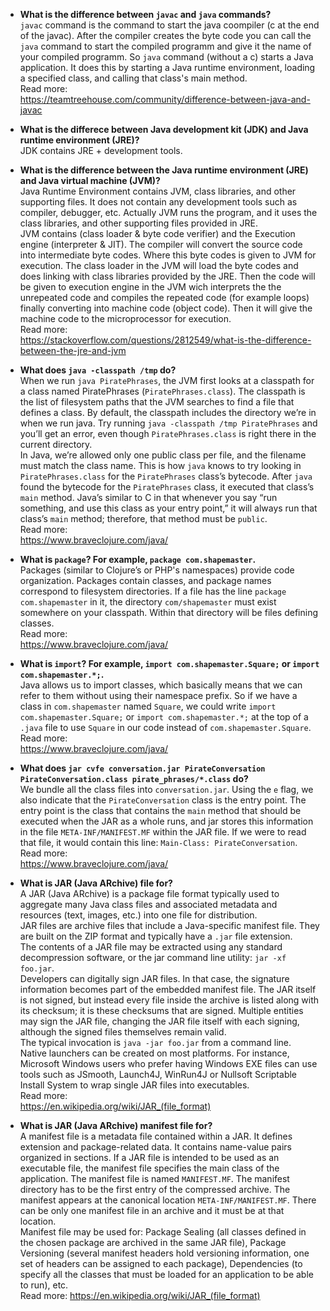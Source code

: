- **What is the difference between `javac` and `java` commands?**  
`javac` command is the command to start the java coompiler (c at the end of the javac). After the compiler creates the byte code you can call the `java` command to start the compiled programm and give it the name of your compiled programm. So `java` command (without a c) starts a Java application. It does this by starting a Java runtime environment, loading a specified class, and calling that class's main method.  
Read more:  
https://teamtreehouse.com/community/difference-between-java-and-javac  

- **What is the differece between Java development kit (JDK) and Java runtime environment (JRE)?**  
JDK contains JRE + development tools.  

- **What is the difference between the Java runtime environment (JRE) and Java virtual machine (JVM)?**  
Java Runtime Environment contains JVM, class libraries, and other supporting files. It does not contain any development tools such as compiler, debugger, etc. Actually JVM runs the program, and it uses the class libraries, and other supporting files provided in JRE.  
JVM contains (class loader & byte code verifier) and the Execution engine (interpreter & JIT). The compiler will convert the source code into intermediate byte codes. Where this byte codes is given to JVM for execution. The class loader in the JVM will load the byte codes and does linking with class libraries provided by the JRE. Then the code will be given to execution engine in the JVM wich interprets the the unrepeated code and compiles the repeated code (for example loops) finally converting into machine code (object code). Then it will give the machine code to the microprocessor for execution.  
Read more:  
https://stackoverflow.com/questions/2812549/what-is-the-difference-between-the-jre-and-jvm  

- **What does `java -classpath /tmp` do?**  
When we run `java PiratePhrases`, the JVM first looks at a classpath for a class named PiratePhrases (`PiratePhrases.class`). The classpath is the list of filesystem paths that the JVM searches to find a file that defines a class. By default, the classpath includes the directory we’re in when we run java. Try running `java -classpath /tmp PiratePhrases` and you’ll get an error, even though `PiratePhrases.class` is right there in the current directory.  
In Java, we’re allowed only one public class per file, and the filename must match the class name. This is how `java` knows to try looking in `PiratePhrases.class` for the `PiratePhrases` class’s bytecode. After `java` found the bytecode for the `PiratePhrases` class, it executed that class’s `main` method. Java’s similar to C in that whenever you say “run something, and use this class as your entry point,” it will always run that class’s `main` method; therefore, that method must be `public`.  
Read more:  
https://www.braveclojure.com/java/  

- **What is `package`? For example, `package com.shapemaster`.**  
Packages (similar to Clojure’s or PHP's namespaces) provide code organization. Packages contain classes, and package names correspond to filesystem directories. If a file has the line `package com.shapemaster` in it, the directory `com/shapemaster` must exist somewhere on your classpath. Within that directory will be files defining classes.  
Read more:  
https://www.braveclojure.com/java/  

- **What is `import`? For example, `import com.shapemaster.Square;` or `import com.shapemaster.*;`.**  
Java allows us to import classes, which basically means that we can refer to them without using their namespace prefix. So if we have a class in `com.shapemaster` named `Square`, we could write `import com.shapemaster.Square;` or `import com.shapemaster.*;` at the top of a `.java` file to use `Square` in our code instead of `com.shapemaster.Square`.  
Read more:  
https://www.braveclojure.com/java/  

- **What does `jar cvfe conversation.jar PirateConversation PirateConversation.class pirate_phrases/*.class` do?**  
We bundle all the class files into `conversation.jar`. Using the `e` flag, we also indicate that the `PirateConversation` class is the entry point. The entry point is the class that contains the `main` method that should be executed when the JAR as a whole runs, and jar stores this information in the file `META-INF/MANIFEST.MF` within the JAR file. If we were to read that file, it would contain this line: `Main-Class: PirateConversation`.  
Read more:  
https://www.braveclojure.com/java/  

- **What is JAR (Java ARchive) file for?**  
A JAR (Java ARchive) is a package file format typically used to aggregate many Java class files and associated metadata and resources (text, images, etc.) into one file for distribution.  
JAR files are archive files that include a Java-specific manifest file. They are built on the ZIP format and typically have a `.jar` file extension.  
The contents of a JAR file may be extracted using any standard decompression software, or the jar command line utility: `jar -xf foo.jar`.  
Developers can digitally sign JAR files. In that case, the signature information becomes part of the embedded manifest file. The JAR itself is not signed, but instead every file inside the archive is listed along with its checksum; it is these checksums that are signed. Multiple entities may sign the JAR file, changing the JAR file itself with each signing, although the signed files themselves remain valid.  
The typical invocation is `java -jar foo.jar` from a command line.  
Native launchers can be created on most platforms. For instance, Microsoft Windows users who prefer having Windows EXE files can use tools such as JSmooth, Launch4J, WinRun4J or Nullsoft Scriptable Install System to wrap single JAR files into executables.  
Read more:  
https://en.wikipedia.org/wiki/JAR_(file_format)  

- **What is JAR (Java ARchive) manifest file for?**  
A manifest file is a metadata file contained within a JAR. It defines extension and package-related data. It contains name-value pairs organized in sections. If a JAR file is intended to be used as an executable file, the manifest file specifies the main class of the application. The manifest file is named `MANIFEST.MF`. The manifest directory has to be the first entry of the compressed archive. The manifest appears at the canonical location `META-INF/MANIFEST.MF`. There can be only one manifest file in an archive and it must be at that location.  
Manifest file may be used for: Package Sealing (all classes defined in the chosen package are archived in the same JAR file), Package Versioning (several manifest headers hold versioning information, one set of headers can be assigned to each package), Dependencies (to specify all the classes that must be loaded for an application to be able to run), etc.  
Read more: https://en.wikipedia.org/wiki/JAR_(file_format)  





